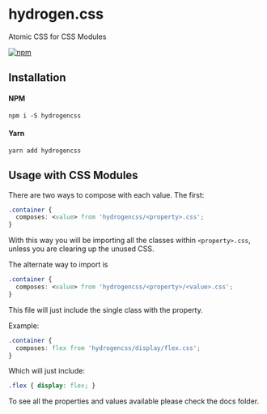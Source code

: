 # hydrogen.css
Atomic CSS for CSS Modules

[![npm](https://img.shields.io/npm/v/hydrogencss.svg)](http://npm.im/hydrogencss)

## Installation

#### NPM
```shell
npm i -S hydrogencss
```

#### Yarn
```shell
yarn add hydrogencss
```

## Usage with CSS Modules
There are two ways to compose with each value. The first:

```css
.container {
  composes: <value> from 'hydrogencss/<property>.css';
}
```
With this way you will be importing all the classes within `<property>.css`, unless
you are clearing up the unused CSS.

The alternate way to import is
```css
.container {
  composes: <value> from 'hydrogencss/<property>/<value>.css';
}
```
This file will just include the single class with the property.

Example:
```css
.container {
  composes: flex from 'hydrogencss/display/flex.css';
}
```
Which will just include:
```css
.flex { display: flex; }
```

To see all the properties and values available please check the docs folder.
